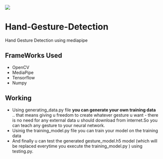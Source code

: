 ![](https://github.com/Akhil-Tony/Hand-Gesture-Detection/blob/master/preview_g.gif)
# Hand-Gesture-Detection
Hand Gesture Detection using mediapipe
<h2>FrameWorks Used</h2>
<ul>
  <li>OpenCV</li>
  <li>MediaPipe</li>
  <li>Tensorflow</li>
  <li>Numpy</li>
 </ul>
<h2>Working</h2>
<ul>
  <li>
    Using generating_data.py file <b> you can generate your own training data </b> .. that means giving u freedom to create whatever gesture u want - there is no need for any external data u should download from internet.So you can teach any 
gesture to your neural network.
  </li>
  <li>
Usinig the training_model.py file you can train your model on the training data
  </li>
  <li>
And finally u can test the generated gesture_model.h5 model (which will be replaced everytime you execute the training_model.py ) using testing.py.
 </ul>
 


